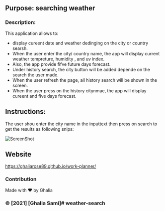 ## Purpose: searching weather

### Description: 
This application allows to:
* display cureent date and weather dedinging on the city or country searsh.
* When the user enter the city/ country name, the app will display current weather tempreture, humidity , and uv index.
* Also, the app provide fifve future days  forecast.
* Under history search, the city button will be added depende on the search the user made.
* When the user refresh the page, all history search will be shown in the screen.
* When the user press on the  history citynmae, the app will display cureent and five days forecast. 


## Instructions:
The user shou enter the city name in the inputtext then press on search to get the results
as  following snips:

![ScreenShot](./assets/pictures/Capture1.JPG)


## Website
 https://ghaliarose89.github.io/work-planner/


### Contribution
Made with ❤️️ by Ghalia


### ©️ [2021] [Ghalia Sami]# weather-search
